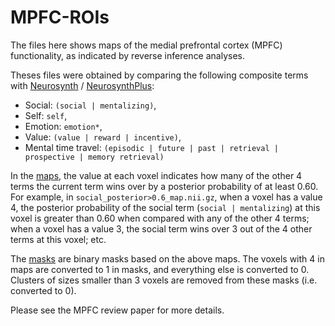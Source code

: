 # MPFC-ROIs

The files here shows maps of the medial prefrontal cortex (MPFC) functionality, as indicated by reverse inference analyses.

Theses files were obtained by comparing the following composite terms with [Neurosynth](http://neurosynth.org/) / [NeurosynthPlus](https://github.com/MetaD/neurosynthPlus):
- Social: `(social | mentalizing)`,
- Self: `self`,
- Emotion: `emotion*`,
- Value: `(value | reward | incentive)`,
- Mental time travel: `(episodic | future | past | retrieval | prospective | memory retrieval)`

In the [maps](https://github.com/MetaD/MPFC-ROIs/tree/master/maps), the value at each voxel indicates how many of the other 4 terms the current term wins over by a posterior probability of at least 0.60. For example, in `social_posterior>0.6_map.nii.gz`, when a voxel has a value 4, the posterior probability of the social term (`social | mentalizing`) at this voxel is greater than 0.60 when compared with any of the other 4 terms; when a voxel has a value 3, the social term wins over 3 out of the 4 other terms at this voxel; etc.

The [masks](https://github.com/MetaD/MPFC-ROIs/tree/master/masks) are binary masks based on the above maps. The voxels with 4 in maps are converted to 1 in masks, and everything else is converted to 0. Clusters of sizes smaller than 3 voxels are removed from these masks (i.e. converted to 0).

Please see the MPFC review paper for more details.
